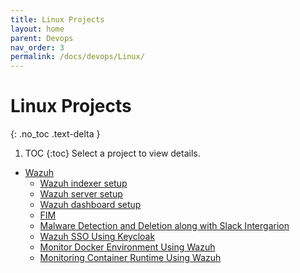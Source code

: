 ```yaml
---
title: Linux Projects
layout: home
parent: Devops
nav_order: 3
permalink: /docs/devops/Linux/
---
```


# Linux Projects
{: .no_toc .text-delta }

1. TOC
{:toc}
Select a project to view details.

- [Wazuh](/docs/devops/Linux/SIEM-And-XDR/wazuh-introduction/)
   - [Wazuh indexer setup](/docs/devops/Linux/SIEM-And-XDR/wazuh-indexer-setup/)
   - [Wazuh server setup](/docs/devops/Linux/SIEM-And-XDR/wazuh-server-setup/)
   - [Wazuh dashboard setup](/docs/devops/Linux/SIEM-And-XDR/wazuh-dashboard-setup/)
   - [FIM](/docs/devops/Linux/SIEM-And-XDR/FIM/)
   - [Malware Detection and Deletion along with Slack Intergarion](/docs/devops/Linux/SIEM-And-XDR/malware-detection-and-deletion-and-slack-intergarion/)
   - [Wazuh SSO Using Keycloak](/docs/devops/Linux/SIEM-And-XDR/wazuh-sso-using-keycloak/)
   - [Monitor Docker Environment Using Wazuh](/docs/devops/Linux/SIEM-And-XDR/wazuh-to-monitor-docker/)
   - [Monitoring Container Runtime Using Wazuh](/docs/devops/Linux/SIEM-And-XDR/wazuh-monitoring-container-runtime/)
<!-- - [Wazuh Indexer](/docs/devops/Linux/SIEM-And-XDR/) -->
